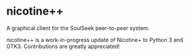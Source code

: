 # nicotine++

A graphical client for the SoulSeek peer-to-peer system.

nicotine++ is a work-in-progress update of Nicotine+ to Python 3 and GTK3.
Contributions are greatly appreciated!
